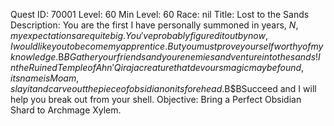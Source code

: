 Quest ID: 70001
Level: 60
Min Level: 60
Race: nil
Title: Lost to the Sands
Description: You are the first I have personally summoned in years, $N, my expectations are quite big. You've probably figured it out by now, I would like you to become my apprentice. But you must prove yourself worthy of my knowledge.$B$BGather your friends and your enemies and venture into the sands! In the Ruined Temple of Ahn'Qiraj a creature that devours magic may be found, its name is Moam, slay it and carve out the piece of obsidian on its forehead.$B$BSucceed and I will help you break out from your shell.
Objective: Bring a Perfect Obsidian Shard to Archmage Xylem.
